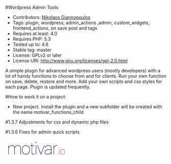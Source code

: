 #Wordpress Admin Tools
* Contributors: [Nikolaos Giannopoulos](https://github.com/gnnpls)
* Tags: plugin, wordpress, admin_actions ,admin, custom_widgets, frontend_actions, on save post and tags
* Requires at least: 4.0
* Requires PHP: 5.3
* Tested up to: 4.6
* Stable tag: master
* License: GPLv2 or later
* License URI: http://www.gnu.org/licenses/gpl-2.0.html

A simple plugin for advanced wordpress users (mostly developers) with a lot of handy functions to choose from and for clients. Run your own function on save, delete, restore and more. Add your own scripts and css styles for each page.
Plugin is updated frequently.



#How to work it on a project:
- New project. Install the plugin and a new subfolder will be created with the name motivar_functions_child


#1.3.7
Adjustments for css and dynamic php files

#1.3.6
Fixes for admin quick scripts


![Wordpress Admin Tools](./login/media/motivar_logo.png)
